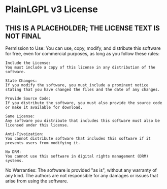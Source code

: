 # PlainLGPL v3 License

## THIS IS A PLACEHOLDER; THE LICENSE TEXT IS NOT FINAL


Permission to Use:
You can use, copy, modify, and distribute this software for free, even for commercial purposes, as long as you follow these rules:

    Include the License:
    You must include a copy of this license in any distribution of the software.

    State Changes:
    If you modify the software, you must include a prominent notice stating that you have changed the files and the date of any changes.

    Provide Source Code:
    If you distribute the software, you must also provide the source code or make it available for download.

    Same License:
    Any software you distribute that includes this software must also be licensed under this license.

    Anti-Tivoization:
    You cannot distribute software that includes this software if it prevents users from modifying it.

    No DRM:
    You cannot use this software in digital rights management (DRM) systems.

No Warranties:
The software is provided "as is", without any warranty of any kind. The authors are not responsible for any damages or issues that arise from using the software.
